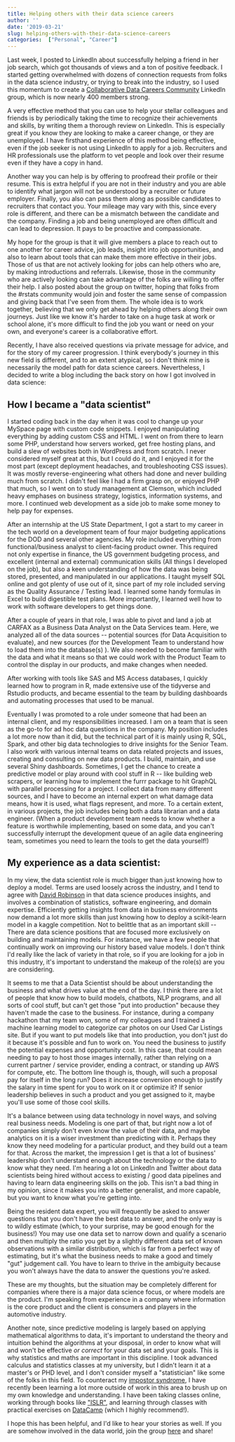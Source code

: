```yaml
---
title: Helping others with their data science careers
author: ''
date: '2019-03-21'
slug: helping-others-with-their-data-science-careers
categories:  ["Personal", "Career"]
---
```



Last week, I posted to LinkedIn about successfully helping a friend in her job search, which got thousands of views and a ton of positive feedback. I started getting overwhelmed with dozens of connection requests from folks in the data science industry, or trying to break into the industry, so I used this momentum to create a [Collaborative Data Careers Community](https://www.linkedin.com/groups/12225054) LinkedIn group, which is now nearly 400 members strong.  

A very effective method that you can use to help your stellar colleagues and friends is by periodically taking the time to recognize their achievements and skills, by writing them a thorough review on LinkedIn.  This is especially great if you know they are looking to make a career change, or they are unemployed.  I have firsthand experience of this method being effective, even if the job seeker is not using LinkedIn to apply for a job.  Recruiters and HR professionals use the platform to vet people and look over their resume even if they have a copy in hand.

Another way you can help is by offering to proofread their profile or their resume.  This is extra helpful if you are not in their industry and you are able to identify what jargon will not be understood by a recruiter or future employer. Finally, you also can pass them along as possible candidates to recruiters that contact you.  Your mileage may vary with this, since every role is different, and there can be a mismatch between the candidate and the company. Finding a job and being unemployed are often difficult and can lead to depression.  It pays to be proactive and compassionate.

My hope for the group is that it will give members a place to reach out to one another for career advice, job leads, insight into job opportunities, and also to learn about tools that can make them more effective in their jobs.  Those of us that are not actively looking for jobs can help others who are, by making introductions and referrals. Likewise, those in the community who are actively looking can take advantage of the folks are willing to offer their help.  I also posted about the group on twitter, hoping that folks from the #rstats community would join and foster the same sense of compassion and giving back that I've seen from them.  The whole idea is to work together, believing that we only get ahead by helping others along their own journeys.  Just like we know it's harder to take on a huge task at work or school alone, it's more difficult to find the job you want or need on your own, and everyone's career is a collaborative effort.

Recently, I have also received questions via private message for advice, and for the story of my career progression.  I think everybody's journey in this new field is different, and to an extent atypical, so I don't think mine is necessarily the model path for data science careers.  Nevertheless, I decided to write a blog including the back story on how I got involved in data science: 

## How I became a "data scientist"

I started coding back in the day when it was cool to change up your MySpace page with custom code snippets.  I enjoyed manipulating everything by adding custom CSS and HTML.  I went on from there to learn some PHP, understand how servers worked, get free hosting plans, and build a slew of websites both in WordPress and from scratch.  I never considered myself great at this, but I could do it, and I enjoyed it for the most part (except deployment headaches, and troubleshooting CSS issues).  It was mostly reverse-engineering what others had done and never building much from scratch.  I didn't feel like I had a firm grasp on, or enjoyed PHP that much, so I went on to study management at Clemson, which included heavy emphases on business strategy, logistics, information systems, and more.  I continued web development as a side job to make some money to help pay for expenses.

After an internship at the US State Department, I got a start to my career in the tech world on a development team of four major budgeting applications for the DOD and several other agencies.  My role included everything from functional/business analyst to client-facing product owner.  This required not only expertise in finance, the US government budgeting process, and excellent (internal and external) communication skills (All things I developed on the job), but also a keen understanding of how the data was being stored, presented, and manipulated in our applications.  I taught myself SQL online and got plenty of use out of it, since part of my role included serving as the Quality Assurance / Testing lead.  I learned some handy formulas in Excel to build digestible test plans.  More importantly, I learned well how to work with software developers to get things done. 

After a couple of years in that role, I was able to pivot and land a job at CARFAX as a Business Data Analyst on the Data Services team.  Here, we analyzed all of the data sources -- potential sources (for Data Acquisition to evaluate), and new sources (for the Development Team to understand how to load them into the database(s) ).  We also needed to become familiar with the data and what it means so that we could work with the Product Team to control the display in our products, and make changes when needed.

After working with tools like SAS and MS Access databases, I quickly learned how to program in R, made extensive use of the tidyverse and Rstudio products, and became essential to the team by building dashboards and automating processes that used to be manual.

Eventually I was promoted to a role under someone that had been an internal client, and my responsibilities increased. I am on a team that is seen as the go-to for ad hoc data questions in the company.  My position includes a lot more now than it did, but the technical part of it is mainly using R, SQL, Spark, and other big data technologies to drive insights for the Senior Team.  I also work with various internal teams on data related projects and issues, creating and consulting on new data products.  I build, maintain, and use several Shiny dashboards.  Sometimes, I get the chance to create a predictive model or play around with cool stuff in R -- like building web scrapers, or learning how to implement the furrr package to hit GraphQL with parallel processing for a project.  I collect data from many different sources, and I have to become an internal expert on what damage data means, how it is used, what flags represent, and more.  To a certain extent, in various projects, the job includes being both a data librarian and a data engineer.  (When a product development team needs to know whether a feature is worthwhile implementing, based on some data, and you can't successfully interrupt the development queue of an agile data engineering team, sometimes you need to learn the tools to get the data yourself!)

## My experience as a data scientist:

In my view, the data scientist role is much bigger than just knowing how to deploy a model.  Terms are used loosely across the industry, and I tend to agree with [David Robinson](http://varianceexplained.org/r/ds-ml-ai/) in that data science produces insights, and involves a combination of statistics, software engineering, and domain expertise.  Efficiently getting insights from data in business environments now demand a lot more skills than just knowing how to deploy a scikit-learn model in a kaggle competition.  Not to belittle that as an important skill -- There are data science positions that are focused more exclusively on building and maintaining models.  For instance, we have a few people that continually work on improving our history based value models.  I don't think I'd really like the lack of variety in that role, so if you are looking for a job in this industry, it's important to understand the makeup of the role(s) are you are considering.  

It seems to me that a Data Scientist should be about understanding the business and what drives value at the end of the day.  I think there are a lot of people that know how to build models, chatbots, NLP programs, and all sorts of cool stuff, but can't get those "put into production" because they haven't made the case to the business.  For instance, during a company hackathon that my team won, some of my colleagues and I trained a machine learning model to categorize car photos on our Used Car Listings site. But if you want to put models like that into production, you don't just do it because it's possible and fun to work on.  You need the business to justify the potential expenses and opportunity cost.  In this case, that could mean needing to pay to host those images internally, rather than relying on a current partner / service provider, ending a contract, or standing up AWS for compute, etc.  The bottom line though is, though, will such a proposal pay for itself in the long run?  Does it increase conversion enough to justify the salary in time spent for you to work on it or optimize it?  If senior leadership believes in such a product and you get assigned to it, maybe you'll use some of those cool skills.  

It's a balance between using data technology in novel ways, and solving real business needs. Modeling is one part of that, but right now a lot of companies simply don't even know the value of their data, and maybe analytics on it is a wiser investment than predicting with it. Perhaps they know they need modeling for a particular product, and they build out a team for that.  Across the market, the impression I get is that a lot of business' leadership don't understand enough about the technology or the data to know what they need.  I'm hearing a lot on LinkedIn and Twitter about data scientists being hired without access to existing / good data pipelines and having to learn data engineering skills on the job. This isn't a bad thing in my opinion, since it makes you into a better generalist, and more capable, but you want to know what you're getting into.

Being the resident data expert, you will frequently be asked to answer questions that you don't have the best data to answer, and the only way is to wildly estimate (which, to your surprise, may be good enough for the business!)  You may use one data set to narrow down and qualify a scenario and then multiply the ratio you get by a slightly different data set of known observations with a similar distribution, which is far from a perfect way of estimating, but it's what the business needs to make a good and timely "gut" judgement call.  You have to learn to thrive in the ambiguity because you won't always have the data to answer the questions you're asked.

These are my thoughts, but the situation may be completely different for companies where there is a major data science focus, or where models are the product. I'm speaking from experience in a company where information is the core product and the client is consumers and players in the automotive industry.

Another note, since predictive modeling is largely based on applying mathematical algorithms to data, it's important to understand the theory and intuition behind the algorithms at your disposal, in order to know what will and won't be effective *or correct* for your data set and your goals.  This is why statistics and maths are important in this discipline. I took advanced calculus and statistics classes at my university, but I didn't learn it at a master's or PHD level, and I don't consider myself a "statistician" like some of the folks in this field.  To counteract my [impostor syndrome](https://caitlinhudon.com/2018/01/19/imposter-syndrome-in-data-science/), I have recently been learning a lot more outside of work in this area to brush up on my own knowledge and understanding.  I have been taking classes online, working through books like ["ISLR"](https://www-bcf.usc.edu/~gareth/ISL/), and learning through classes with practical exercises on [DataCamp](https://www.datacamp.com/) (which I highly recommend!).

I hope this has been helpful, and I'd like to hear your stories as well.  If you are somehow involved in the data world, join the group  [here](https://www.linkedin.com/groups/12225054) and share!